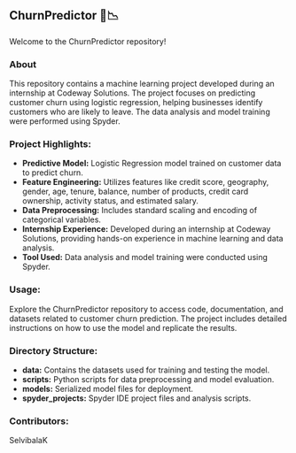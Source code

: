 ## ChurnPredictor 🔮📉

Welcome to the ChurnPredictor repository!

### About
This repository contains a machine learning project developed during an internship at Codeway Solutions. The project focuses on predicting customer churn using logistic regression, helping businesses identify customers who are likely to leave. The data analysis and model training were performed using Spyder.

### Project Highlights:
- **Predictive Model:** Logistic Regression model trained on customer data to predict churn.
- **Feature Engineering:** Utilizes features like credit score, geography, gender, age, tenure, balance, number of products, credit card ownership, activity status, and estimated salary.
- **Data Preprocessing:** Includes standard scaling and encoding of categorical variables.
- **Internship Experience:** Developed during an internship at Codeway Solutions, providing hands-on experience in machine learning and data analysis.
- **Tool Used:** Data analysis and model training were conducted using Spyder.

### Usage:
Explore the ChurnPredictor repository to access code, documentation, and datasets related to customer churn prediction. The project includes detailed instructions on how to use the model and replicate the results.

### Directory Structure:
- **data:** Contains the datasets used for training and testing the model.
- **scripts:** Python scripts for data preprocessing and model evaluation.
- **models:** Serialized model files for deployment.
- **spyder_projects:** Spyder IDE project files and analysis scripts.

### Contributors:
SelvibalaK
